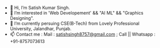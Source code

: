 - 👋 Hi, I’m Satish Kumar Singh.
- 👀 I’m interested in 'Web Developement' && "AI  ML" && "Graphics Designing".
- 🌱 I’m currently persuing CSE(B-Tech) from Lovely Professional University, Jalandhar, Punjab.
- 📫 Contact me :
  Mail : satishsingh8757@gmail.com
  ; Call || Whatsapp : +91-8757073613

<!---
Satishkumarsingh0/Satishkumarsingh0 is a ✨ special ✨ repository because its `README.md` (this file) appears on your GitHub profile.
You can click the Preview link to take a look at your changes.
--->
